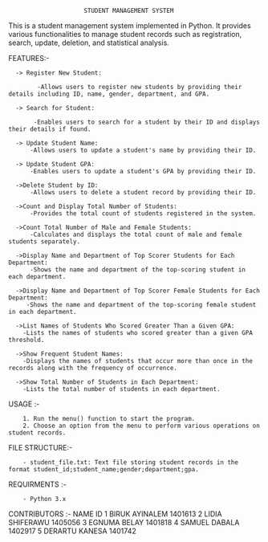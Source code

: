                          STUDENT MANAGEMENT SYSTEM

This is a student management system implemented in Python. It provides various functionalities to manage student records such as registration, search, update, deletion, and statistical analysis.

FEATURES:-

      -> Register New Student:

            -Allows users to register new students by providing their details including ID, name, gender, department, and GPA.

      -> Search for Student:

           -Enables users to search for a student by their ID and displays their details if found.

      -> Update Student Name:
          -Allows users to update a student's name by providing their ID.

      -> Update Student GPA:
          -Enables users to update a student's GPA by providing their ID.

      ->Delete Student by ID:
          -Allows users to delete a student record by providing their ID.

      ->Count and Display Total Number of Students:
          -Provides the total count of students registered in the system.

      ->Count Total Number of Male and Female Students:
          -Calculates and displays the total count of male and female students separately.

      ->Display Name and Department of Top Scorer Students for Each Department:
          -Shows the name and department of the top-scoring student in each department.

      ->Display Name and Department of Top Scorer Female Students for Each Department:
         -Shows the name and department of the top-scoring female student in each department.

      ->List Names of Students Who Scored Greater Than a Given GPA:
        -Lists the names of students who scored greater than a given GPA threshold.

      ->Show Frequent Student Names:
        -Displays the names of students that occur more than once in the records along with the frequency of occurrence.

      ->Show Total Number of Students in Each Department:
        -Lists the total number of students in each department.

USAGE :-

        1. Run the menu() function to start the program.
        2. Choose an option from the menu to perform various operations on student records.

FILE STRUCTURE:-

        - student_file.txt: Text file storing student records in the format student_id;student_name;gender;department;gpa.

REQUIRMENTS :-

        - Python 3.x

CONTRIBUTORS :-
NAME                  ID
1 BIRUK AYINALEM     1401613
2 LIDIA SHIFERAWU    1405056
3 EGNUMA BELAY       1401818
4 SAMUEL DABALA      1402917
5 DERARTU KANESA     1401742
